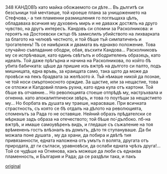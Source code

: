 ﻿348
КАНДОВЪ
като майка обожаемото си дѣте... Въ дългитѣ си безсъници той мечтаеше, той кроеше плана за унищожението на Стефчова,- а тия пламенни размишления го поглъщаха цѣлъ, обладаваха всичкия му духовенъ миръ и не давахж достѫпъ на друго чувство, на другъ интересъ. Кандовъ си спомни за Расколникова: и героятъ на Достоевски сжтцо бѣ замислилъ убийството на лихварката за благото на челювѣ честното, и той бѣше тъй симпатиченъ и трогателенъ! Тѣ се намѣрихѫ и двамата въ еднакво положение. Това случайно съвпадание ободри, обая, въсхити Кандова... Расколниковъ му се испрѣчваше, като единъ свѣтълъ и ободрителенъ образецъ, като идеалъ. Той даже прѣгърна и начина на Расколникова, по който бѣ убита бабичката: щѣше да пришие изъ вжтрѣ на дългото си палто, подъ мишницата, една връвь, за краищата само, така щото да може да провѣси на пекъ брадвата за желѣзото ѝ. Тъй нѣмаше никой да познае, че той носи смъртоносното орждие.
За щастие, или за нещастие, това се отложи и Капдовий планъ рухна, като една кула отъ картони. Той бѣше въ отчаяние... Но революцията стоеше отпрѣдѣ му, настръхвала и огненна. като апокалиптически звѣръ, и това го поутѣши за нещастието му... Но борбата въ душата му траеше, нарасваше. При всичката страстность, съ която се бѣ отдалъ на дѣлото на революцията, споменътъ за Рада го не оставяше. Нейний образъ прѣдателски се мѣркаше задъ образа на отечеството; той бѣше по́-дълбоко. пб-на вжтрѣ, и имаше самоувѣренъ видъ, и гледаше съ съжаление на тоя врѣмененъ гостъ влѣзналъ въ домътъ, дѣто тя ступануваше.
Да би можала поне душата , му да храни, да побира и двѣтѣ тия привязанности, едната наложена отъ умътъ п волята, другата отъ природата, дт ги съгласи, уравновѣси, да ослаби едната чрѣзъ друга!... Той се чудѣше на Огнянова, какъ можеше да люби съ еднаква пламенность, и България и Рада; да се раздѣли така, и пакъ

[original](images/389.jpg)